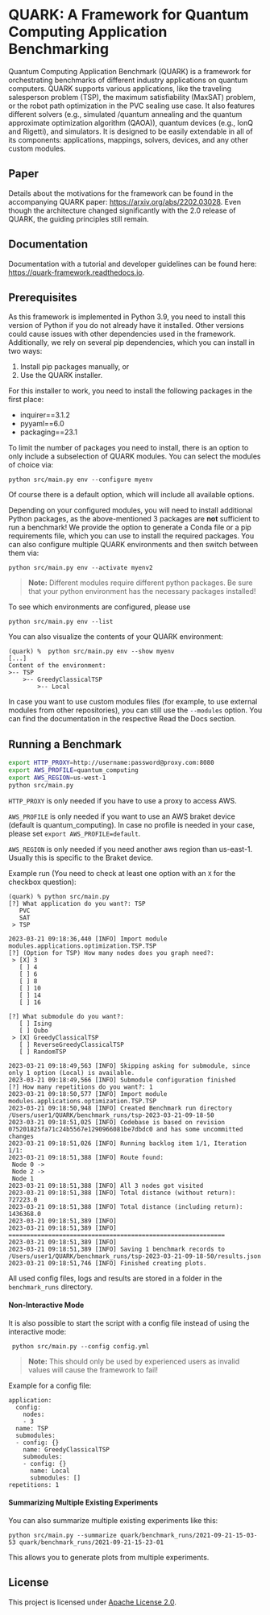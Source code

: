 # QUARK: A Framework for Quantum Computing Application Benchmarking

Quantum Computing Application Benchmark (QUARK) is a framework for orchestrating benchmarks of different industry applications on quantum computers. 
QUARK supports various applications, like the traveling salesperson problem (TSP), the maximum satisfiability (MaxSAT) problem, or the robot path optimization in the PVC sealing use case.
It also features different solvers (e.g., simulated /quantum annealing and the quantum approximate optimization algorithm (QAOA)), quantum devices (e.g., IonQ and Rigetti), and simulators.
It is designed to be easily extendable in all of its components: applications, mappings, solvers, devices, and any other custom modules.

## Paper
Details about the motivations for the framework can be found in the accompanying QUARK paper: https://arxiv.org/abs/2202.03028. 
Even though the architecture changed significantly with the 2.0 release of QUARK, the guiding principles still remain.

## Documentation
Documentation with a tutorial and developer guidelines can be found here: https://quark-framework.readthedocs.io.

## Prerequisites
As this framework is implemented in Python 3.9, you need to install this version of Python if you do not already have it installed.
Other versions could cause issues with other dependencies used in the framework.
Additionally, we rely on several pip dependencies, which you can install in two ways:

1. Install pip packages manually, or
2. Use the QUARK installer.


For this installer to work, you need to install the following packages in the first place:

* inquirer==3.1.2
* pyyaml==6.0
* packaging==23.1

To limit the number of packages you need to install, there is an option to only include a subselection of QUARK modules.
You can select the modules of choice via:

```python src/main.py env --configure myenv```

Of course there is a default option, which will include all available options.

Depending on your configured modules, you will need to install additional Python packages, as the above-mentioned 3 
packages are **not** sufficient to run a benchmark!
We provide the option to generate a Conda file or a pip requirements file, which you can use to install the required packages.
You can also configure multiple QUARK environments and then switch between them via:

```python src/main.py env --activate myenv2```

> __Note:__ Different modules require different python packages.
> Be sure that your python environment has the necessary packages installed!

To see which environments are configured, please use

```python src/main.py env --list```

You can also visualize the contents of your QUARK environment:

```
(quark) %  python src/main.py env --show myenv
[...]
Content of the environment:
>-- TSP
    >-- GreedyClassicalTSP
        >-- Local
```

In case you want to use custom modules files (for example, to use external modules from other repositories), you can still use the ```--modules``` option.
You can find the documentation in the respective Read the Docs section.

## Running a Benchmark

```bash
export HTTP_PROXY=http://username:password@proxy.com:8080 
export AWS_PROFILE=quantum_computing
export AWS_REGION=us-west-1
python src/main.py

```
`HTTP_PROXY` is only needed if you have to use a proxy to access AWS.

`AWS_PROFILE` is only needed if you want to use an AWS braket device (default is quantum_computing). In case no profile is needed in your case, please set `export AWS_PROFILE=default`.

`AWS_REGION` is only needed if you need another aws region than us-east-1. Usually this is specific to the Braket device.

Example run (You need to check at least one option with an ``X`` for the checkbox question):
```
(quark) % python src/main.py 
[?] What application do you want?: TSP
   PVC
   SAT
 > TSP

2023-03-21 09:18:36,440 [INFO] Import module modules.applications.optimization.TSP.TSP
[?] (Option for TSP) How many nodes does you graph need?:
 > [X] 3
   [ ] 4
   [ ] 6
   [ ] 8
   [ ] 10
   [ ] 14
   [ ] 16

[?] What submodule do you want?:
   [ ] Ising
   [ ] Qubo
 > [X] GreedyClassicalTSP
   [ ] ReverseGreedyClassicalTSP
   [ ] RandomTSP

2023-03-21 09:18:49,563 [INFO] Skipping asking for submodule, since only 1 option (Local) is available.
2023-03-21 09:18:49,566 [INFO] Submodule configuration finished
[?] How many repetitions do you want?: 1
2023-03-21 09:18:50,577 [INFO] Import module modules.applications.optimization.TSP.TSP
2023-03-21 09:18:50,948 [INFO] Created Benchmark run directory /Users/user1/QUARK/benchmark_runs/tsp-2023-03-21-09-18-50
2023-03-21 09:18:51,025 [INFO] Codebase is based on revision 075201825fa71c24b5567e1290966081be7dbdc0 and has some uncommitted changes
2023-03-21 09:18:51,026 [INFO] Running backlog item 1/1, Iteration 1/1:
2023-03-21 09:18:51,388 [INFO] Route found:
 Node 0 ->
 Node 2 ->
 Node 1
2023-03-21 09:18:51,388 [INFO] All 3 nodes got visited
2023-03-21 09:18:51,388 [INFO] Total distance (without return): 727223.0
2023-03-21 09:18:51,388 [INFO] Total distance (including return): 1436368.0
2023-03-21 09:18:51,389 [INFO]
2023-03-21 09:18:51,389 [INFO]  ============================================================
2023-03-21 09:18:51,389 [INFO]
2023-03-21 09:18:51,389 [INFO] Saving 1 benchmark records to /Users/user1/QUARK/benchmark_runs/tsp-2023-03-21-09-18-50/results.json
2023-03-21 09:18:51,746 [INFO] Finished creating plots.

```

All used config files, logs and results are stored in a folder in the ```benchmark_runs``` directory.

#### Non-Interactive Mode
It is also possible to start the script with a config file instead of using the interactive mode:
```
 python src/main.py --config config.yml
```

> __Note:__ This should only be used by experienced users as invalid values will cause the framework to fail!

Example for a config file:

```
application:
  config:
    nodes:
    - 3
  name: TSP
  submodules:
  - config: {}
    name: GreedyClassicalTSP
    submodules:
    - config: {}
      name: Local
      submodules: []
repetitions: 1
```


#### Summarizing Multiple Existing Experiments
You can also summarize multiple existing experiments like this:
```
python src/main.py --summarize quark/benchmark_runs/2021-09-21-15-03-53 quark/benchmark_runs/2021-09-21-15-23-01
```
This allows you to generate plots from multiple experiments.


## License

This project is licensed under [Apache License 2.0](LICENSE).
